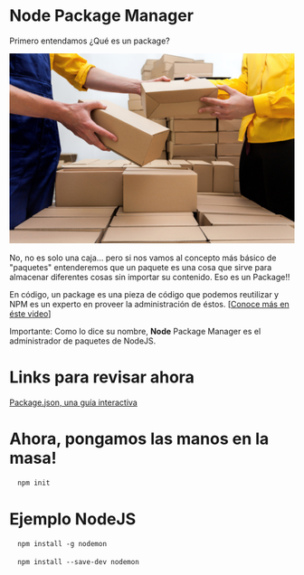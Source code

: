 # Node Package Manager

Primero entendamos ¿Qué es un package?

![Package](images/packages.jpg)

No, no es solo una caja... pero si nos vamos al concepto más básico de "paquetes" entenderemos que un paquete es una cosa que sirve para almacenar diferentes cosas sin importar su contenido. Eso es un Package!!

En código, un package es una pieza de código que podemos reutilizar y NPM es un experto en proveer la administración de éstos. [[Conoce más en éste video](https://youtu.be/x03fjb2VlGY)]

Importante: Como lo dice su nombre, **Node** Package Manager es el administrador de paquetes de NodeJS.

# Links para revisar ahora

[Package.json, una guía interactiva](http://browsenpm.org/package.json)

# Ahora, pongamos las manos en la masa!

      npm init

# Ejemplo NodeJS

      npm install -g nodemon

      npm install --save-dev nodemon